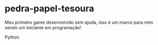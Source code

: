 # pedra-papel-tesoura
Meu primeiro game desenvolvido sem ajuda, isso é um marco para mim sendo um iniciante em programação!

Python

